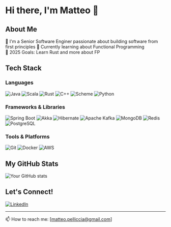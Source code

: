 # Hi there, I'm Matteo 👋

## About Me
🌟 I'm a Senior Software Enginer passionate about building software from first principles
🌱 Currently learning about Functional Programming  
🎯 2025 Goals: Learn Rust and more about FP

## Tech Stack
### Languages
![Java](https://img.shields.io/badge/-Java-007396?style=flat&logo=java&logoColor=white)
![Scala](https://img.shields.io/badge/-Scala-DC322F?style=flat&logo=scala&logoColor=white)
![Rust](https://img.shields.io/badge/-Rust-000000?style=flat&logo=rust&logoColor=white)
![C++](https://img.shields.io/badge/-C++-00599C?style=flat&logo=c%2B%2B&logoColor=white)
![Scheme](https://img.shields.io/badge/-Scheme-A42E2B?style=flat&logo=gnu&logoColor=white)
![Python](https://img.shields.io/badge/-Python-3776AB?style=flat&logo=Python&logoColor=white)

### Frameworks & Libraries
![Spring Boot](https://img.shields.io/badge/-Spring%20Boot-6DB33F?style=flat&logo=springboot&logoColor=white)
![Akka](https://img.shields.io/badge/-Akka-FF0000?style=flat&logo=apachecommons&logoColor=white)
![Hibernate](https://img.shields.io/badge/-Hibernate-59666C?style=flat&logo=hibernate&logoColor=white)
![Apache Kafka](https://img.shields.io/badge/-Kafka-231F20?style=flat&logo=apachekafka&logoColor=white)
![MongoDB](https://img.shields.io/badge/-MongoDB-47A248?style=flat&logo=mongodb&logoColor=white)
![Redis](https://img.shields.io/badge/-Redis-DC382D?style=flat&logo=redis&logoColor=white)
![PostgreSQL](https://img.shields.io/badge/-PostgreSQL-4169E1?style=flat&logo=postgresql&logoColor=white)

### Tools & Platforms
![Git](https://img.shields.io/badge/-Git-F05032?style=flat&logo=Git&logoColor=white)
![Docker](https://img.shields.io/badge/-Docker-2496ED?style=flat&logo=Docker&logoColor=white)
![AWS](https://img.shields.io/badge/-AWS-232F3E?style=flat&logo=Amazon-AWS&logoColor=white)

## My GitHub Stats
![Your GitHub stats](https://github-readme-stats.vercel.app/api?username=dr-divago&show_icons=true&theme=dracula)

## Let's Connect!
[![LinkedIn](https://img.shields.io/badge/-LinkedIn-0A66C2?style=flat&logo=LinkedIn&logoColor=white)](https://www.linkedin.com/in/matteo-pelliccia/)

---
📫 How to reach me: [matteo.pelliccia@gmail.com]
<!--
**dr-divago/dr-divago** is a ✨ _special_ ✨ repository because its `README.md` (this file) appears on your GitHub profile.

Here are some ideas to get you started:

- 🔭 I’m currently working on ...
- 🌱 I’m currently learning ...
- 👯 I’m looking to collaborate on ...
- 🤔 I’m looking for help with ...
- 💬 Ask me about ...
- 📫 How to reach me: ...
- 😄 Pronouns: ...
- ⚡ Fun fact: ...
-->
